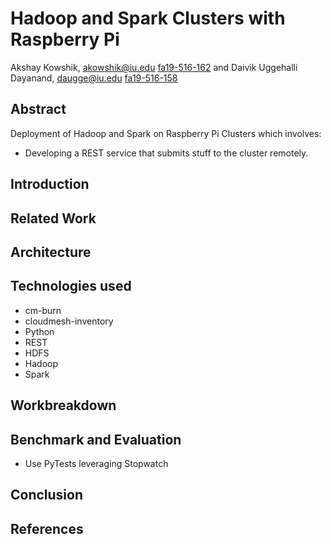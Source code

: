 # Hadoop and Spark Clusters with Raspberry Pi

Akshay Kowshik, akowshik@iu.edu [fa19-516-162](https://github.com/cloudmesh-community/fa19-516-150) and Daivik Uggehalli Dayanand, daugge@iu.edu [fa19-516-158](https://github.com/cloudmesh-community/fa19-516-162)

## Abstract
Deployment of Hadoop and Spark on Raspberry Pi Clusters which involves:
* Developing a REST service that submits stuff to the cluster remotely.

## Introduction

## Related Work

## Architecture

## Technologies used
* cm-burn
* cloudmesh-inventory
* Python
* REST
* HDFS
* Hadoop
* Spark

## Workbreakdown

## Benchmark and Evaluation 
* Use PyTests leveraging Stopwatch

## Conclusion

## References
